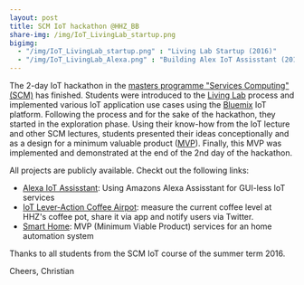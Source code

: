 ```yaml
---
layout: post
title: SCM IoT hackathon @HHZ_BB
share-img: /img/IoT_LivingLab_startup.png
bigimg:
  - "/img/IoT_LivingLab_startup.png" : "Living Lab Startup (2016)"
  - "/img/IoT_LivingLab_Alexa.png" : "Building Alex IoT Assisstant (2016)"
---
```


The 2-day IoT hackathon in the [masters programme "Services Computing" (SCM)](http://www.hhz.de/master/services-computing/) has finished. 
Students were introduced to the [Living Lab](https://en.wikipedia.org/wiki/Living_lab) process and implemented various IoT application use cases 
using the [Bluemix](https://console.ng.bluemix.net/) IoT platform. Following the process and for the sake of the hackathon, they started in the exploration phase.
Using their know-how from the IoT lecture and other SCM lectures, students presented their ideas conceptionally and 
as a design for a minimum valuable product ([MVP](https://en.wikipedia.org/wiki/Minimum_viable_product)). Finally, this MVP was implemented and demonstrated 
at the end of the 2nd day of the hackathon.

All projects are publicly available. Checkt out the following links:

* [Alexa IoT Assisstant](https://bitbucket.org/iotalexahhz/iotalexahhz/wiki/Home): Using Amazons Alexa Assisstant for GUI-less IoT services 
* [IoT Lever-Action Coffee Airpot](https://github.com/miwurster/msc-iot-kaffeekanne): measure the current coffee level at HHZ's coffee pot, share it via app and notify users via Twitter.
* [Smart Home](https://github.com/glasbran/Hackathon---Homeautomation): MVP (Minimum Viable Product) services for an home automation system

Thanks to all students from the SCM IoT course of the summer term 2016.

Cheers,
Christian
